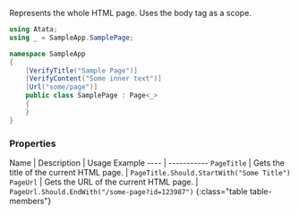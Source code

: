 Represents the whole HTML page. Uses the body tag as a scope.

```cs
using Atata;
using _ = SampleApp.SamplePage;

namespace SampleApp
{
    [VerifyTitle("Sample Page")]
    [VerifyContent("Some inner text")]
    [Url("some/page")]
    public class SamplePage : Page<_>
    {
    }
}
```

### Properties

Name | Description | Usage Example
---- | -----------
`PageTitle` | Gets the title of the current HTML page. | `PageTitle.Should.StartWith("Some Title")`
`PageUrl` | Gets the URL of the current HTML page. | `PageUrl.Should.EndWith("/some-page?id=123987")`
{:class="table table-members"}